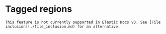 # Tagged regions

```{warning}
This feature is not currently supported in Elastic Docs V3. See [File inclusion](./file_inclusion.md) for an alternative.
```
